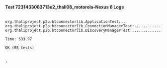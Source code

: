 #### Test 7231433083713e2_thali08_motorola-Nexus 6 Logs


```

org.thaliproject.p2p.btconnectorlib.ApplicationTest:..
org.thaliproject.p2p.btconnectorlib.ConnectionManagerTest:..........................
org.thaliproject.p2p.btconnectorlib.DiscoveryManagerTest:................................................

Time: 533.97

OK (85 tests)


,
```
